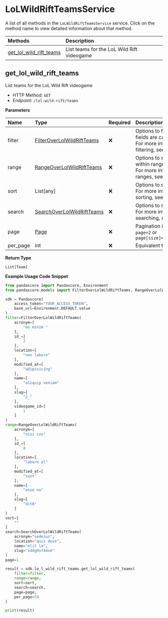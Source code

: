 # LoLWildRiftTeamsService

A list of all methods in the `LoLWildRiftTeamsService` service. Click on the method name to view detailed information about that method.

| Methods                                             | Description                                |
| :-------------------------------------------------- | :----------------------------------------- |
| [get_lol_wild_rift_teams](#get_lol_wild_rift_teams) | List teams for the LoL Wild Rift videogame |

## get_lol_wild_rift_teams

List teams for the LoL Wild Rift videogame

- HTTP Method: `GET`
- Endpoint: `/lol-wild-rift/teams`

**Parameters**

| Name     | Type                                                                  | Required | Description                                                                                                                                         |
| :------- | :-------------------------------------------------------------------- | :------- | :-------------------------------------------------------------------------------------------------------------------------------------------------- |
| filter   | [FilterOverLolWildRiftTeams](../models/FilterOverLolWildRiftTeams.md) | ❌       | Options to filter results. String fields are case sensitive <br/>For more information on filtering, see [docs](/docs/filtering-and-sorting#filter). |
| range    | [RangeOverLolWildRiftTeams](../models/RangeOverLolWildRiftTeams.md)   | ❌       | Options to select results within ranges <br/>For more information on ranges, see [docs](/docs/filtering-and-sorting#range).                         |
| sort     | List[any]                                                             | ❌       | Options to sort results <br/>For more information on sorting, see [docs](/docs/filtering-and-sorting#sort).                                         |
| search   | [SearchOverLolWildRiftTeams](../models/SearchOverLolWildRiftTeams.md) | ❌       | Options to search results <br/>For more information on searching, see [docs](/docs/filtering-and-sorting#search).                                   |
| page     | [Page](../models/Page.md)                                             | ❌       | Pagination in the form of `page=2` or `page[size]=30&page[number]=2`                                                                                |
| per_page | int                                                                   | ❌       | Equivalent to `page[size]`                                                                                                                          |

**Return Type**

`List[Team]`

**Example Usage Code Snippet**

```python
from pandascore import Pandascore, Environment
from pandascore.models import FilterOverLolWildRiftTeams, RangeOverLolWildRiftTeams, SearchOverLolWildRiftTeams

sdk = Pandascore(
    access_token="YOUR_ACCESS_TOKEN",
    base_url=Environment.DEFAULT.value
)
filter=FilterOverLolWildRiftTeams(
    acronym=[
        "eu minim "
    ],
    id_=[
        2
    ],
    location=[
        "non labore"
    ],
    modified_at=[
        "adipisicing"
    ],
    name=[
        "aliquip veniam"
    ],
    slug=[
        "2_"
    ],
    videogame_id=[
        1
    ]
)
range=RangeOverLolWildRiftTeams(
    acronym=[
        "nisi con"
    ],
    id_=[
        8
    ],
    location=[
        "labore al"
    ],
    modified_at=[
        "sunt"
    ],
    name=[
        "esse no"
    ],
    slug=[
        "dct8"
    ]
)
sort=[
    ""
]
search=SearchOverLolWildRiftTeams(
    acronym="sedeius",
    location="quis dese",
    name="elit la",
    slug="sddg9sf44se"
)
page=1

result = sdk.lo_l_wild_rift_teams.get_lol_wild_rift_teams(
    filter=filter,
    range=range,
    sort=sort,
    search=search,
    page=page,
    per_page=50
)

print(result)
```
